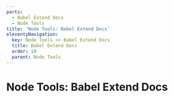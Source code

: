 ```yaml
---
parts:
  - Babel Extend Docs
  - Node Tools
title: 'Node Tools: Babel Extend Docs'
eleventyNavigation:
  key: Node Tools >> Babel Extend Docs
  title: Babel Extend Docs
  order: 10
  parent: Node Tools
---
```


# Node Tools: Babel Extend Docs
